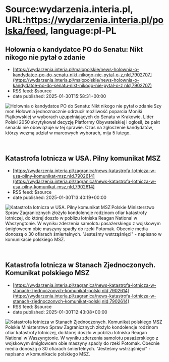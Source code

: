 # Source:wydarzenia.interia.pl, URL:https://wydarzenia.interia.pl/polska/feed, language:pl-PL

## Hołownia o kandydatce PO do Senatu: Nikt nikogo nie pytał o zdanie
 - [https://wydarzenia.interia.pl/malopolskie/news-holownia-o-kandydatce-po-do-senatu-nikt-nikogo-nie-pytal-o-z,nId,7902707](https://wydarzenia.interia.pl/malopolskie/news-holownia-o-kandydatce-po-do-senatu-nikt-nikogo-nie-pytal-o-z,nId,7902707)
 - RSS feed: $source
 - date published: 2025-01-30T15:58:31+00:00

<p><a href="https://wydarzenia.interia.pl/malopolskie/news-holownia-o-kandydatce-po-do-senatu-nikt-nikogo-nie-pytal-o-z,nId,7902707"><img src="https://i.iplsc.com/holownia-o-kandydatce-po-do-senatu-nikt-nikogo-nie-pytal-o-z/000KIVFLO4G0M4O3-C321.jpg" alt="Hołownia o kandydatce PO do Senatu: Nikt nikogo nie pytał o zdanie" align="left" /></a>Szymon Hołownia jednoznacznie odrzucił możliwość poparcia Moniki Piątkowskiej w wyborach uzupełniających do Senatu w Krakowie. Lider Polski 2050 skrytykował decyzję Platformy Obywatelskiej i ogłosił, że pakt senacki nie obowiązuje w tej sprawie. Czas na zgłoszenie kandydatów, którzy wezmą udział w marcowych wyborach, mija 5 lutego.</p><br clear="all" />

## Katastrofa lotnicza w USA. Pilny komunikat MSZ
 - [https://wydarzenia.interia.pl/zagranica/news-katastrofa-lotnicza-w-usa-pilny-komunikat-msz,nId,7902614](https://wydarzenia.interia.pl/zagranica/news-katastrofa-lotnicza-w-usa-pilny-komunikat-msz,nId,7902614)
 - RSS feed: $source
 - date published: 2025-01-30T13:40:19+00:00

<p><a href="https://wydarzenia.interia.pl/zagranica/news-katastrofa-lotnicza-w-usa-pilny-komunikat-msz,nId,7902614"><img src="https://i.iplsc.com/katastrofa-lotnicza-w-usa-pilny-komunikat-msz/000KIV92F39099K1-C321.jpg" alt="Katastrofa lotnicza w USA. Pilny komunikat MSZ" align="left" /></a>Polskie Ministerstwo Spraw Zagranicznych złożyło kondolencje rodzinom ofiar katastrofy lotniczej, do której doszło w pobliżu lotniska Reagan National w Waszyngtonie. W wyniku zderzenia samolotu pasażerskiego z wojskowym śmigłowcem obie maszyny spadły do rzeki Potomak. Obecnie media donoszą o 30 ofiarach śmiertelnych. &quot;Jesteśmy wstrząśnięci&quot; - napisano w komunikacie polskiego MSZ.</p><br clear="all" />

## Katastrofa lotnicza w Stanach Zjednoczonych. Komunikat polskiego MSZ
 - [https://wydarzenia.interia.pl/zagranica/news-katastrofa-lotnicza-w-stanach-zjednoczonych-komunikat-polski,nId,7902614](https://wydarzenia.interia.pl/zagranica/news-katastrofa-lotnicza-w-stanach-zjednoczonych-komunikat-polski,nId,7902614)
 - RSS feed: $source
 - date published: 2025-01-30T12:43:08+00:00

<p><a href="https://wydarzenia.interia.pl/zagranica/news-katastrofa-lotnicza-w-stanach-zjednoczonych-komunikat-polski,nId,7902614"><img src="https://i.iplsc.com/katastrofa-lotnicza-w-stanach-zjednoczonych-komunikat-polski/000KIV92F39099K1-C321.jpg" alt="Katastrofa lotnicza w Stanach Zjednoczonych. Komunikat polskiego MSZ" align="left" /></a>Polskie Ministerstwo Spraw Zagranicznych złożyło kondolencje rodzinom ofiar katastrofy lotniczej, do której doszło w pobliżu lotniska Reagan National w Waszyngtonie. W wyniku zderzenia samolotu pasażerskiego z wojskowym śmigłowcem obie maszyny spadły do rzeki Potomak. Obecnie media donoszą o 30 ofiarach śmiertelnych. &quot;Jesteśmy wstrząśnięci&quot; - napisano w komunikacie polskiego MSZ.</p><br clear="all" />


